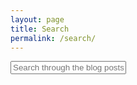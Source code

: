 ```yaml
---
layout: page
title: Search
permalink: /search/
---
```


<div id="search-container">
    <input type="text" id="search-input" placeholder="Search through the blog posts...">
    <ul id="results-container" class="search-results"></ul>
</div>

<script src="{{ site.baseurl }}/assets/simple-jekyll-search.min.js" type="text/javascript"></script>

<script>
SimpleJekyllSearch({
  searchInput: document.getElementById('search-input'),
  resultsContainer: document.getElementById('results-container'),
  searchResultTemplate: '<li class="search-result" style="text-align: left !important;"><a href="{url}"><h1 style="text-align:left !important;">{title}</h1></a><div class="search-subline"><span>{type} in </span><span class="post-tag">{category}</span><span style="text-align:left !important;">{date}</span></div></li>',
  json: '{{ site.baseurl }}/search.json'
});
</script>

